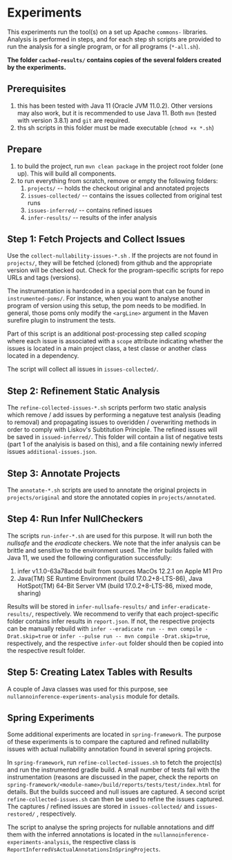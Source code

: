 # Experiments

This experiments run the tool(s) on a set up Apache `commons-` libraries. Analysis is performed in steps, and for each step sh scripts are provided to run the analysis 
for a single program, or for all programs (`*-all.sh`).

__The folder `cached-results/` contains copies of the several folders created by the experiments.__

## Prerequisites

1. this has been tested with Java 11 (Oracle JVM 11.0.2). Other versions may also work, but it is recommended to use Java 11. Both `mvn` (tested with version 3.8.1) and `git` are required.
2. ths sh scripts in this folder must be made executable (`chmod +x *.sh`)

## Prepare

1. to build the project, run `mvn clean package` in the project root folder (one up). This will build all components.
2. to run everything from scratch, remove or empty the following folders:
    1. `projects/` -- holds the checkout original and annotated projects
    2. `issues-collected/` -- contains the issues collected from original test runs 
    3. `issues-inferred/` -- contains refined issues
    4. `infer-results/` -- results of the infer analysis
    
## Step 1: Fetch Projects and Collect Issues

Use the `collect-nullability-issues-*.sh` . If the projects are not found in `projects/`, they will be fetched (cloned) from github and the appropriate version will be checked out. 
Check for the program-specific scripts for repo URLs and tags (versions). 

The instrumentation is hardcoded in a special pom that can be found in `instrumented-poms/`. For instance, when you want to analyse another program of version using this setup, 
the pom needs to be modified. In general, those poms only modify the `<argLine>` argument in the Maven surefire plugin to instrument the tests. 

Part of this script is an additional post-processing step called *scoping* where each issue is associated with a `scope` attribute indicating whether the issues is located in a main project class, a test classe or another class located in a dependency.

The script will collect all issues in `issues-collected/`. 

## Step 2: Refinement Static Analysis

The `refine-collected-issues-*.sh` scripts perform two static analysis which remove / add issues by performing a negatuve test analysis (leading to removal) and propagating issues to overidden / overwriting methods in order to comply with Liskov's Subtitution Principle. The refined issues will be saved in `issued-inferred/`. This folder will contain a list of negative tests (part 1 of the analyisis is based on this), and a file containing newly inferred issues `additional-issues.json`.

## Step 3: Annotate Projects

The `annotate-*.sh` scripts are used to annotate the original projects in `projects/original` and store the annotated copies in `projects/annotated`.

## Step 4: Run Infer NullCheckers
The scripts `run-infer-*.sh` are used for this purpose. It will run both the *nullsafe* and the *eradicate* checkers. We note that the infer analysis can be brittle and sensitive to the environment used. The infer builds failed with Java 11, we used the following configuration successfully:

1. infer v1.1.0-63a78acdd built from sources MacOs 12.2.1 on Apple M1 Pro
2. Java(TM) SE Runtime Environment (build 17.0.2+8-LTS-86), Java HotSpot(TM) 64-Bit Server VM (build 17.0.2+8-LTS-86, mixed mode, sharing)

Results will be stored in `infer-nullsafe-results/` and `infer-eradicate-results/`,  respectively. We recommend to verify that each project-specific folder contains infer results in `report.json`. If not, the respective projects can be manually rebuild with `infer --eradicate run -- mvn compile -Drat.skip=true` or `infer --pulse run -- mvn compile -Drat.skip=true`, respectively, and the respective `infer-out` folder should then be copied into the respective result folder.

## Step 5: Creating Latex Tables with Results

A couple of Java classes was used for this purpose, see `nullannoinference-experiments-analysis` module for details. 


## Spring Experiments

Some additional experiments are located in `spring-framework`. The purpose of these experiments is to compare the captured and refined nullability issues with actual nullability annotation found in several spring projects. 

In `spring-framework`, run `refine-collected-issues.sh` to fetch the project(s) and run the instrumented gradle build. A small number of tests fail with the instrumentation (reasons are discussed in the paper, check the reports on `spring-framework/<module-name>/build/reports/tests/test/index.html` for details. But the builds succeed and null issues are captured. A second script `refine-collected-issues.sh` can then be used to refine the issues captured. The captures / refined issues are stored in `issues-collected/` and `issues-restored/` , respectively. 

The script to analyse the spring projects for nullable annotations and diff them with the inferred annotations is located in the `nullannoinference-experiments-analysis`, the respective class is `ReportInferredVsActualAnnotationsInSpringProjects`.





